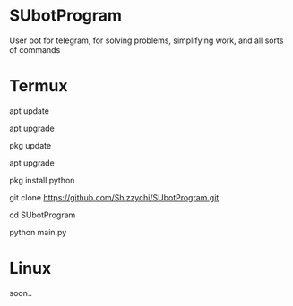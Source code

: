 # SUbotProgram
User bot for telegram, for solving problems, simplifying work, and all sorts of commands

# Termux 

apt update

apt upgrade

pkg update

apt upgrade

pkg install python

git clone https://github.com/Shizzychi/SUbotProgram.git

cd SUbotProgram

python main.py

# Linux

soon..
